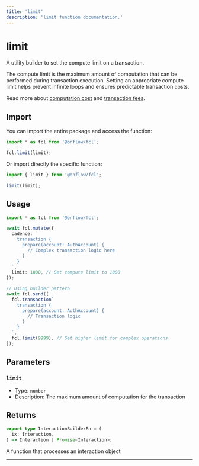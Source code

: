 ```yaml
---
title: 'limit'
description: 'limit function documentation.'
---
```


<!-- THIS DOCUMENT IS AUTO-GENERATED FROM [onflow/fcl/../sdk/src/build/cadence/build-limit.ts](https://github.com/onflow/fcl-js/tree/master/packages/fcl/../sdk/src/build/cadence/build-limit.ts). DO NOT EDIT MANUALLY -->

# limit

A utility builder to set the compute limit on a transaction.

The compute limit is the maximum amount of computation that can be performed during transaction execution.
Setting an appropriate compute limit helps prevent infinite loops and ensures predictable transaction costs.

Read more about [computation cost](https://docs.onflow.org/concepts/fees/#computation-cost) and [transaction fees](https://docs.onflow.org/concepts/fees/).

## Import

You can import the entire package and access the function:

```typescript
import * as fcl from '@onflow/fcl';

fcl.limit(limit);
```

Or import directly the specific function:

```typescript
import { limit } from '@onflow/fcl';

limit(limit);
```

## Usage

```typescript
import * as fcl from '@onflow/fcl';

await fcl.mutate({
  cadence: `
    transaction {
      prepare(account: AuthAccount) {
        // Complex transaction logic here
      }
    }
  `,
  limit: 1000, // Set compute limit to 1000
});

// Using builder pattern
await fcl.send([
  fcl.transaction`
    transaction {
      prepare(account: AuthAccount) {
        // Transaction logic
      }
    }
  `,
  fcl.limit(9999), // Set higher limit for complex operations
]);
```

## Parameters

### `limit`

- Type: `number`
- Description: The maximum amount of computation for the transaction

## Returns

```typescript
export type InteractionBuilderFn = (
  ix: Interaction,
) => Interaction | Promise<Interaction>;
```

A function that processes an interaction object

---
